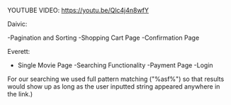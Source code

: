 YOUTUBE VIDEO: https://youtu.be/Qlc4j4n8wfY

Daivic:

-Pagination and Sorting
-Shopping Cart Page
-Confirmation Page

Everett:

- Single Movie Page
-Searching Functionality
-Payment Page
-Login


For our searching we used full pattern matching ("%asf%") so that results would show up as long as the user inputted string appeared anywhere in the link.)

